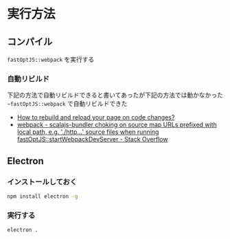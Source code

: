 # 実行方法

## コンパイル

`fastOptJS::webpack` を実行する

### 自動リビルド

下記の方法で自動リビルドできると書いてあったが下記の方法では動かなかった
`~fastOptJS::webpack` で自動リビルドできた

- [How to rebuild and reload your page on code changes?](https://scalacenter.github.io/scalajs-bundler/cookbook.html#webpack-dev-server)
- [webpack - scalajs-bundler choking on source map URLs prefixed with local path, e.g. './http...' source files when running fastOptJS::startWebpackDevServer - Stack Overflow](https://stackoverflow.com/questions/47484353/scalajs-bundler-choking-on-source-map-urls-prefixed-with-local-path-e-g-htt)

## Electron

### インストールしておく

```sh
npm install electron -g
```

### 実行する

```sh
electron .
```
